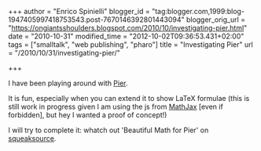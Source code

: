 +++
author = "Enrico Spinielli"
blogger_id = "tag:blogger.com,1999:blog-1947405997418753543.post-7670146392801443094"
blogger_orig_url = "https://ongiantsshoulders.blogspot.com/2010/10/investigating-pier.html"
date = "2010-10-31"
modified_time = "2012-10-02T09:36:53.431+02:00"
tags = ["smalltalk", "web publishing", "pharo"]
title = "Investigating Pier"
url = "/2010/10/31/investigating-pier/"

+++

I have been playing around with [Pier](https://www.piercms.com/).

It is fun, especially when you can extend it to show LaTeX formulae (this is still work in progress given I am using the js from [MathJax](https://www.mathjax.org/) [even if forbidden], but hey I wanted a proof of concept!)

I will try to complete it: whatch out 'Beautiful Math for Pier' on [squeaksource](https://www.squeaksource.com/).